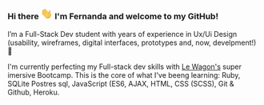 ### Hi there <img src="https://raw.githubusercontent.com/ABSphreak/ABSphreak/master/gifs/Hi.gif" style="width: 24px; display: inline-block;" data-target="animated-image.originalImage"> I'm Fernanda and welcome to my GitHub!

I’m a Full-Stack Dev student with years of experience in Ux/Ui Design (usability, wireframes, digital interfaces, prototypes and, now, develpment!) 🚀 

I'm currently perfecting my Full-stack dev skills with <a href="https://www.lewagon.com/" target="_blank">Le Wagon's</a> super imersive Bootcamp. This is the core of what I've beeng learning: Ruby, SQLite Postres sql, JavaScript (ES6, AJAX, HTML, CSS (SCSS), Git & Github, Heroku.

<!--
**fernanda-freitas/fernanda-freitas** is a ✨ _special_ ✨ repository because its `README.md` (this file) appears on your GitHub profile.

Here are some ideas to get you started:

- 🔭 I’m currently working on Integer Consulting partning with BUNAC
- 🌱 I’m currently learning Full Stack Web Development in Lewagon
- 👯 I’m looking to collaborate on ...
- 🤔 I’m looking for help with ...
- 💬 Ask me about ...
- 📫 How to reach me: ...
- 😄 Pronouns: ...
- ⚡ Fun fact: ...
-->
